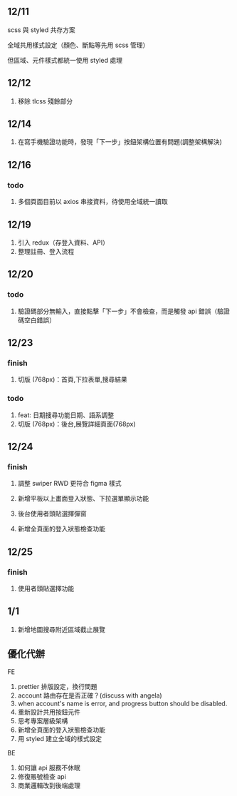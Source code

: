 ## 12/11

scss 與 styled 共存方案

全域共用樣式設定（顏色、斷點等先用 scss 管理）

但區域、元件樣式都統一使用 styled 處理

## 12/12

1. 移除 tlcss 殘餘部分

## 12/14

1. 在寫手機驗證功能時，發現「下一步」按鈕架構位置有問題(調整架構解決)

## 12/16

### todo

1. 多個頁面目前以 axios 串接資料，待使用全域統一讀取

## 12/19

1. 引入 redux（存登入資料、API）
2. 整理註冊、登入流程

## 12/20

### todo

1. 驗證碼部分無輸入，直接點擊「下一步」不會檢查，而是觸發 api 錯誤（驗證碼空白錯誤）

## 12/23

### finish

1. 切版 (768px)：首頁,下拉表單,搜尋結果

### todo

1. feat: 日期搜尋功能日期、語系調整
2. 切版 (768px)：後台,展覽詳細頁面(768px)

## 12/24

### finish

1. 調整 swiper RWD 更符合 figma 樣式
2. 新增平板以上畫面登入狀態、下拉選單顯示功能
3. 後台使用者頭貼選擇彈窗

4. 新增全頁面的登入狀態檢查功能

## 12/25

### finish

1. 使用者頭貼選擇功能

## 1/1

1. 新增地圖搜尋附近區域截止展覽

## 優化代辦

FE

1. prettier 排版設定，換行問題
2. account 路由存在是否正確？(discuss with angela)
3. when account's name is error, and progress button should be disabled.
4. 重新設計共用按鈕元件
5. 思考專案層級架構
6. 新增全頁面的登入狀態檢查功能
7. 用 styled 建立全域的樣式設定

BE

1. 如何讓 api 服務不休眠
2. 修復賬號檢查 api
3. 商業邏輯改到後端處理
